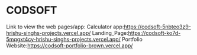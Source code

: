 # CODSOFT
Link to view the web pages/app:
Calculator app:https://codsoft-5nbteo3z9-hrishu-singhs-projects.vercel.app/
Landing_Page:https://codsoft-ko7d-5mqgxt4cy-hrishu-singhs-projects.vercel.app/
Portfolio Website:https://codsoft-portfolio-brown.vercel.app/

